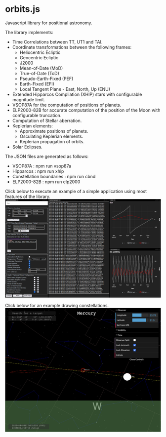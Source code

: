 # orbits.js
Javascript library for positional astronomy.

The library implements:
* Time Correlations between TT, UT1 and TAI.
* Coordinate transformations between the following frames:
    * Heliocentric Ecliptic
    * Geocentric Ecliptic
    * J2000
    * Mean-of-Date (MoD)
    * True-of-Date (ToD)
    * Pseudo-Earth-Fixed (PEF)
    * Earth-Fixed (EFI)
    * Local Tangent Plane - East, North, Up (ENU)
* Extended Hipparcos Compliation (XHIP) stars with configurable magnitude limit.
* VSOP87A for the computation of positions of planets.
* ELP2000-82B for accurate computation of the position of the Moon with configurable truncation.
* Computation of Stellar aberration.
* Keplerian elements:
    * Approximate positions of planets.
    * Osculating Keplerian elements.
    * Keplerian propagation of orbits.
* Solar Eclipses.

The JSON files are generated as follows:
* VSOP87A : npm run vsop87a
* Hipparcos : npm run xhip
* Constellation boundaries : npm run cbnd
* ELP2000-82B : npm run elp2000

Click below to execute an example of a simple application using most features of the library.
[![Screenshot.](example_gui/scrshot.png)](https://vsr83.github.io/orbits.js/example_gui/index.html)

Click below for an example drawing constellations.
[![Screenshot.](example_constellations/scrshot.png)](https://vsr83.github.io/orbits.js/example_constellations/index.html)

